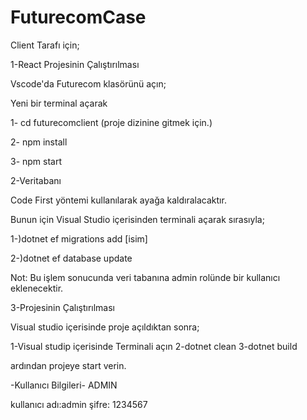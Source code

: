 # FuturecomCase
 
Client Tarafı için;

1-React Projesinin Çalıştırılması

Vscode'da Futurecom klasörünü açın;

Yeni bir terminal açarak

1- cd futurecomclient (proje dizinine gitmek için.)

2- npm install

3- npm start


2-Veritabanı

Code First yöntemi kullanılarak ayağa kaldıralacaktır.

Bunun için Visual Studio içerisinden terminali açarak sırasıyla;

1-)dotnet ef migrations add [isim]

2-)dotnet ef database update

Not: Bu işlem sonucunda veri tabanına admin rolünde bir kullanıcı eklenecektir.

3-Projesinin Çalıştırılması

Visual studio içerisinde proje açıldıktan sonra;

1-Visual studip içerisinde Terminali açın
2-dotnet clean 
3-dotnet build

ardından projeye start verin.


-Kullanıcı Bilgileri-
ADMIN

kullanıcı adı:admin 
şifre:  1234567







